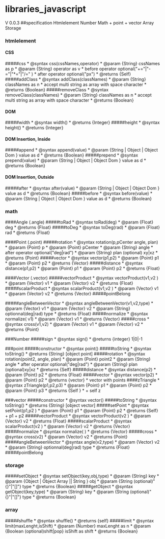 # libraries_javascript
 V 0.0.3
##specification 
    Htmlelement 
    Number 
    Math
    + point 
    + vector
    Array
    Storage
### htmlelement
#### CSS
#####css
     * @syntax css(cssNames,operator)
     * @param {String} cssNames as p
     * @param {String} operator as v
     *  before operator optional("+="|"-="|"*="|"/=" )
     *  after operator optional("px")
     * @returns {Self}
#####addClass
     * @syntax addClass(classNames)
     * @param {String} classNames as n
     * accept multi string as array with space character
     * @returns {Boolean}
#####removeClass
     * @syntax removeClass(classNames)
     * @param {String} classNames as n
     * accept multi string as array with space character
     * @returns {Boolean}
#### DOM 
#####width
     * @syntax width()
     * @returns {Integer}
#####height
     * @syntax height()
     * @returns {Integer}
#### DOM Insertion, Inside
#####append
     * @syntax append(value)
     * @param {String | Object | Object Dom } value as d
     * @returns {Boolean}
#####prepend
     * @syntax prepend(value)
     * @param {String | Object | Object Dom } value as d
     * @returns {Boolean}
#### DOM Insertion, Outside
#####after
     * @syntax after(value)
     * @param {String | Object | Object Dom } value as d
     * @returns {Boolean}
#####before
     * @syntax before(value)
     * @param {String | Object | Object Dom } value as d
     * @returns {Boolean}

### math

####Angle (.angle)
#####toRad
         * @syntax toRad(deg)
         * @param {Float} deg
         * @returns {Float}
#####toDeg
        * @syntax toDeg(rad)
         * @param {Float} rad
         * @returns {Float}


####Point (.point)
#####rotation
        * @syntax rotation(p,pCenter angle, plan)
         * @param {Point} p
         * @param {Point} pCenter 
         * @param {String} angle
         *  after operator optional("deg|rad")
         * @param {String} plan (optional) xy|xz
         * @returns {Point}
#####vector
         * @syntax vector(p1,p2)
         * @param {Point} p1
         * @param {Point} p2
         * @returns {Vector}
#####distance
         * @syntax distance(p1,p2)
         * @param {Point} p1
         * @param {Point} p2
         * @returns {Float}


####Vector (.vector)
#####vectorProduct
         * @syntax vectorProduct(v1,v2 )
         * @param {Vector} v1
         * @param {Vector} v2
         * @returns {Float}
#####scalarProduct
         * @syntax scalarProduct(v1,v2 )
         * @param {Vector} v1
         * @param {Vector} v2
         * @returns {Vector}
#####pointBelong
          
#####angleBetweenVector
         * @syntax angleBetweenVector(v1,v2,type)
         * @param {Vector} v1
         * @param {Vector} v2
         * @param {String} optionnal(deg|rad) type
         * @returns {Float}
#####normalize 
         * @syntax normalize( v1)
         * @param {Vector} v1
         * @returns {Vector}
#####cross 
         * @syntax cross(v1,v2)
         * @param {Vector} v1
         * @param {Vector} v2
         * @returns {Point}

###Number
#####sign
     * @syntax sign()
     * @returns {integer} 1|0|-1

###point
#####constructor
     * @syntax point()
#####toString
     * @syntax toString()
     * @returns {String} [object point]
#####rotation
     * @syntax rotation(point2, angle, plan)
     * @param {Point} point2
     * @param {String} angle
     *  after operator optional("deg|rad")
     * @param {String} plan (optional)xy|xz
     * @returns {Self}
#####distance
     * @syntax distance(p2)
     * @param {Point} p2
     * @returns {Float}
#####vector
     * @syntax vector(p2)
     * @param {Point} p2
     * @returns {vector}
     * vector with points
####zTriangle
     * @syntax zTriangle(p1,p2,p3)
     * @param {Point} p1
     * @param {Point} p2
     * @param {Point} p3
     * @returns {Self }
     * + self z

###vector
#####constructor
     * @syntax vector()
#####toString
     * @syntax toString()
     * @returns {String} [object vector]
#####setPoint
     * @syntax setPoint(p1,p2 )
     * @param {Point} p1
     * @param {Point} p2 
     * @returns {Self} + p1 + p2
#####vectorProduct
     * @syntax vectorProduct(v2 )
     * @param {Vector} v2
     * @returns {Float}
#####scalarProduct
     * @syntax scalarProduct(v2 )
     * @param {Vector} v2
     * @returns {Vector}
#####normalize
     * @syntax normalize( )
     * @returns {Vector}
#####cross
     * @syntax cross(v2)
     * @param {Vector} v2
     * @returns {Point}
#####angleBetweenVector
     * @syntax angle(v2,type)
     * @param {Vector} v2
     * @param {String} optionnal(deg|rad) type
     * @returns {Float}
#####pointBelong

### storage
#####setObject
     * @syntax setObject(key,obj,type)
     * @param {String} key
     * @param {Object | Object Array || String } obj
     * @param {String (optional)"{}"|"[]"} type
     * @returns {Boolean}
#####getObject
     * @syntax getObject(key,type)
     * @param {String} key
     * @param {String (optional)"{}"|"[]"} type
     * @returns {Boolean}
     
### array
#####shuffle
     * @syntax shuffle()
     * @returns {self}
#####limit
     * @syntax limit(maxLenght,isShift)
     * @param {Number} maxLenght as n
     * @param {Boolean (optional)shift|pop} isShift as shift
     * @returns {Boolean}
